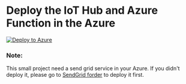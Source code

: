 # Deploy the IoT Hub and Azure Function in the Azure

[![Deploy to Azure](http://azuredeploy.net/deploybutton.png)](https://portal.azure.com/#create/Microsoft.Template/uri/https%3A%2F%2Fraw.githubusercontent.com%2FVSChina%2Fdevkit-door-monitor%2Fmaster%2Fazuredeploy.json)

### Note:

This small project need a send grid service in your Azure. If you didn't deploy it, please go to [SendGrid forder](SendGridDeploy) to deploy it first.